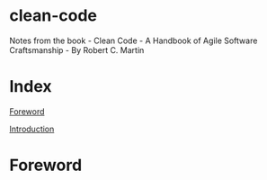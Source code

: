 # clean-code
Notes from the book - Clean Code - A Handbook of Agile Software Craftsmanship - By Robert C. Martin

# Index

[Foreword](#foreword)

[Introduction](#introduction)

# <a name="foreword">Foreword</a>
